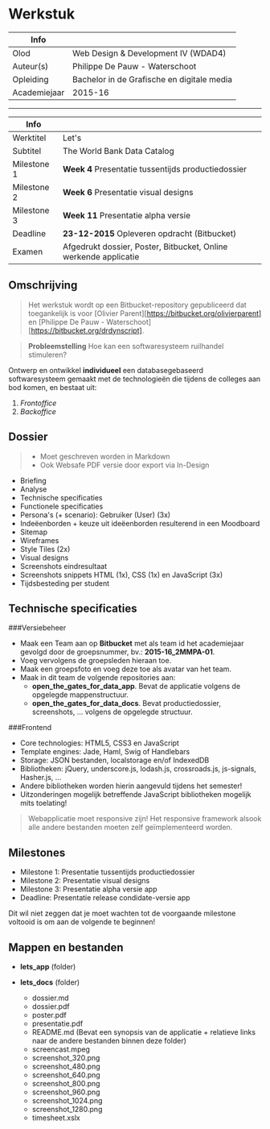 ﻿Werkstuk
=======================================

|Info|  |
|----|---|
|Olod|Web Design & Development IV (WDAD4)|
|Auteur(s)|Philippe De Pauw - Waterschoot|
|Opleiding|Bachelor in de Grafische en digitale media|
|Academiejaar|2015-16|

***

|Info|  |
|----|---|
|Werktitel|Let's|
|Subtitel|The World Bank Data Catalog|
|Milestone 1|**Week 4** Presentatie tussentijds productiedossier|
|Milestone 2|**Week 6** Presentatie visual designs|
|Milestone 3|**Week 11** Presentatie alpha versie|
|Deadline|**23-12-2015** Opleveren opdracht (Bitbucket)|
|Examen|Afgedrukt dossier, Poster, Bitbucket, Online werkende applicatie|

Omschrijving
------------

> Het werkstuk wordt op een Bitbucket-repository gepubliceerd dat toegankelijk is voor [Olivier Parent][https://bitbucket.org/olivierparent] en [Philippe De Pauw - Waterschoot][https://bitbucket.org/drdynscript].

> **Probleemstelling**
> Hoe kan een softwaresysteem ruilhandel stimuleren?

Ontwerp en ontwikkel **individueel** een databasegebaseerd softwaresysteem gemaakt met de technologieën die tijdens de colleges aan bod komen, en bestaat uit:
 1. *Frontoffice*
 2. *Backoffice* 

Dossier
-------
>  - Moet geschreven worden in Markdown
>  - Ook Websafe PDF versie door export via In-Design

- Briefing
- Analyse
- Technische specificaties
- Functionele specificaties
- Persona's (+ scenario): Gebruiker (User) (3x)
- Indeëenborden + keuze uit ideëenborden resulterend in een Moodboard
- Sitemap
- Wireframes
- Style Tiles (2x)
- Visual designs
- Screenshots eindresultaat
- Screenshots snippets HTML (1x), CSS (1x) en JavaScript (3x)
- Tijdsbesteding per student

Technische specificaties
------------------------

###Versiebeheer

- Maak een Team aan op **Bitbucket** met als team id het academiejaar gevolgd door de groepsnummer, bv.: **2015-16_2MMPA-01**.
- Voeg vervolgens de groepsleden hieraan toe.
- Maak een groepsfoto en voeg deze toe als avatar van het team.
- Maak in dit team de volgende repositories aan:
    - **open_the_gates_for_data_app**. Bevat de applicatie volgens de opgelegde mappenstructuur.
    - **open_the_gates_for_data_docs**. Bevat productiedossier, screenshots, ... volgens de opgelegde structuur.

###Frontend

- Core technologies: HTML5, CSS3 en JavaScript
- Template engines: Jade, Haml, Swig of Handlebars
- Storage: JSON bestanden, localstorage en/of IndexedDB
- Bibliotheken: jQuery, underscore.js, lodash.js, crossroads.js, js-signals, Hasher.js, ...
- Andere bibliotheken worden hierin aangevuld tijdens het semester!
- Uitzonderingen mogelijk betreffende JavaScript bibliotheken mogelijk mits toelating!

> Webapplicatie moet responsive zijn! Het responsive framework alsook alle andere bestanden moeten zelf geïmplementeerd worden.

Milestones
----------

- Milestone 1: Presentatie tussentijds productiedossier
- Milestone 2: Presentatie visual designs
- Milestone 3: Presentatie alpha versie app
- Deadline: Presentatie release condidate-versie app

Dit wil niet zeggen dat je moet wachten tot de voorgaande milestone voltooid is om aan de volgende te beginnen!

Mappen en bestanden
-------------------

- **lets_app** (folder)
    
    
- **lets_docs** (folder)
    - dossier.md
    - dossier.pdf
    - poster.pdf
    - presentatie.pdf
    - README.md (Bevat een synopsis van de applicatie + relatieve links naar de andere bestanden binnen deze folder)
    - screencast.mpeg
    - screenshot_320.png
    - screenshot_480.png
    - screenshot_640.png
    - screenshot_800.png
    - screenshot_960.png
    - screenshot_1024.png
    - screenshot_1280.png  
    - timesheet.xslx       